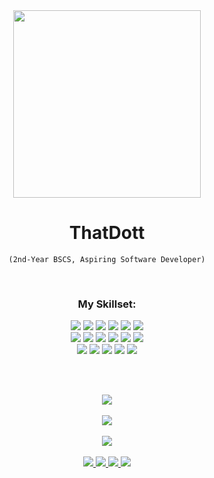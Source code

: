 <div align="center">

  <img src="https://media.tenor.com/cpmCB81UfgAAAAAi/psyduck.gif" width="300" />

  <h1>ThatDott</h1>

  <code>(2nd-Year BSCS, Aspiring Software Developer)</code>

  <br>

  <h3>My Skillset:</h3>

  <!-- Languages -->
<img src="https://img.shields.io/badge/-TypeScript-000000?style=flat-square&logo=typescript" />
<img src="https://img.shields.io/badge/-JavaScript-000000?style=flat-square&logo=javascript" />
<img src="https://img.shields.io/badge/-Python-000000?style=flat-square&logo=python" />
<img src="https://img.shields.io/badge/-C++-000000?style=flat-square&logo=c" />
<img src="https://img.shields.io/badge/-HTML5-000000?style=flat-square&logo=html5" />
<img src="https://img.shields.io/badge/-CSS3-000000?style=flat-square&logo=css3" />

<br>
<!-- Frameworks & Tools -->
<img src="https://img.shields.io/badge/-React-000000?style=flat-square&logo=react" />
<img src="https://img.shields.io/badge/-Vite-000000?style=flat-square&logo=vite" />
<img src="https://img.shields.io/badge/-MySQL-000000?style=flat-square&logo=mysql" />
<img src="https://img.shields.io/badge/-MongoDB-000000?style=flat-square&logo=mongodb" />
<img src="https://img.shields.io/badge/-CockroachDB-000000?style=flat-square&logo=cockroachdb" />
<img src="https://img.shields.io/badge/-SQLAlchemy-000000?style=flat-square&logo=sqlalchemy" />

<br>

<img src="https://img.shields.io/badge/-Alembic-000000?style=flat-square&logo=alembic" />
<img src="https://img.shields.io/badge/-Amazon%20AWS-000000?style=flat-square&logo=amazon-web-services" />
<img src="https://img.shields.io/badge/-Git-000000?style=flat-square&logo=git" />
<img src="https://img.shields.io/badge/-GitHub-000000?style=flat-square&logo=github" />
<img src="https://img.shields.io/badge/-Docker-000000?style=flat-square&logo=docker" />


 
  <br><br>
  <!-- GitHub Stats -->
  <img src="https://github-readme-stats.vercel.app/api?username=ThatDott&theme=transparent&card_height=150&show_icons=true&hide_border=false&hide_title=true&ring_color=ffffff&icon_color=ffffff&text_color=ffffff" />
  <br><br>
  <img src="https://github-readme-streak-stats.herokuapp.com?user=ThatDott&theme=transparent&border_radius=4.6&card_width=466&card_height=150&stroke=EBEBEB&ring=EBEBEB&currStreakNum=EBEBEB&currStreakLabel=EBEBEB&sideLabels=EBEBEB&fire=EB8E00&sideNums=EBEBEB&dates=EBEBEB&border=EBEBEB&excludeDaysLabel=EBEBEB" />
  <br><br>
  <img src="https://github-readme-stats.vercel.app/api/top-langs/?username=thatdott&layout=compact&theme=transparent&border_radius=4.6&card_width=466&card_height=150&stroke=EBEBEB&ring=EBEBEB&title_color=FFFFFF&text_color=FFFFFF"/>
  <br><br>

  <!-- Socials -->
  <a href="https://www.linkedin.com/in/justin-veloso-21395b27b/">
    <img src="https://img.shields.io/badge/-justinveloso-blue?style=flat-square&logo=Linkedin&logoColor=white" />
  </a>
  <a href="https://facebook.com/thatdot44/">
    <img src="https://img.shields.io/badge/-justinveloso-darkblue?style=flat-square&logo=facebook&logoColor=white" />
  </a>
  <a href="https://instagram.com/dotveloso">
    <img src="https://img.shields.io/badge/-dotveloso-purple?style=flat-square&logo=instagram&logoColor=white" />
  </a>
  <a href="mailto:justinsanveloso@gmail.com">
    <img src="https://img.shields.io/badge/-justinsanveloso@gmail.com-c14438?style=flat-square&logo=Gmail&logoColor=white" />
  </a>

</div>
